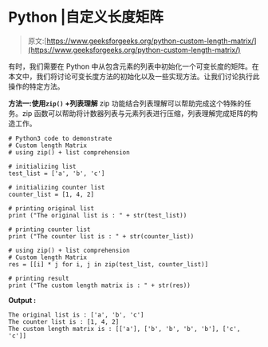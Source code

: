 # Python |自定义长度矩阵

> 原文:[https://www.geeksforgeeks.org/python-custom-length-matrix/](https://www.geeksforgeeks.org/python-custom-length-matrix/)

有时，我们需要在 Python 中从包含元素的列表中初始化一个可变长度的矩阵。在本文中，我们将讨论可变长度方法的初始化以及一些实现方法。让我们讨论执行此操作的特定方法。

**方法一:使用`zip()` +列表理解**
zip 功能结合列表理解可以帮助完成这个特殊的任务。zip 函数可以帮助将计数器列表与元素列表进行压缩，列表理解完成矩阵的构造工作。

```
# Python3 code to demonstrate  
# Custom length Matrix 
# using zip() + list comprehension

# initializing list
test_list = ['a', 'b', 'c']

# initializing counter list 
counter_list = [1, 4, 2]

# printing original list 
print ("The original list is : " + str(test_list))

# printing counter list 
print ("The counter list is : " + str(counter_list))

# using zip() + list comprehension
# Custom length Matrix 
res = [[i] * j for i, j in zip(test_list, counter_list)]

# printing result
print ("The custom length matrix is : " + str(res))
```

**Output :**

```
The original list is : ['a', 'b', 'c']
The counter list is : [1, 4, 2]
The custom length matrix is : [['a'], ['b', 'b', 'b', 'b'], ['c', 'c']]

```